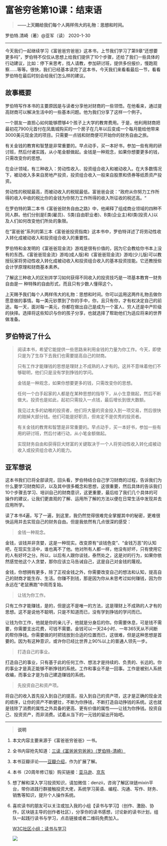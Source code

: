 # 富爸穷爸第10课：结束语

> **——上天赐给我们每个人两样伟大的礼物：思想和时间。**

 罗伯特.清崎（著）@亚军（读） 2020-1-30



------

今天我们一起继续学习《富爸爸穷爸爸》这本书，上节我们学习了第9章“还想要更多吗”，罗伯特不仅仅从思想上给我们提供了10个步骤，还给了我们一些具体的行动建议，比如：停下来思考，找人请教，参加研讨班，提供多份报价，慢跑观察......等等。很快，我们已经基本读完了这本书，今天我们来看看最后一节，看看罗伯特在最后时刻会给我们怎么样的建议。



## **故事概要**

罗伯特写作本书的主要原因是与读者分享他对财商的一些领悟。在他看来，通过提高财商可以解决生活中的一些基本问题。他为我们分享了这样一个例子。

一个朋友一直担心如何能够攒够4个孩子上大学的教育费用。于是，他利用财商把最初花7900元首付在凤凰城购买的一个房子在几年以后变成一个每月能给他带来3000美元现金流的项目。只需要一点钱和财商便可开始你的财务自由之旅。

有关金钱的教育和智慧是非常重要的。早点动手，买一本好书，参加一些有用的研讨班，然后付诸实践，从小笔金额做起。金钱是一种观念，如果你想要更多的钱，只需改变你的思想。

在会计领域，有三种收入：劳动性收入、投资组合收入和被动收入。在大多数情况下，被动收入多来自房地产投资，投资组合收入一般来自股票和债券等纸质资产投资。

劳动性的税赋最高，而被动收入的税赋最低。富爸爸会说：“政府从你努力工作所得的收入中收的税比你的金钱为你努力工作所得的收入所征收的税还高。“

在罗伯特的第二本书《富爸爸财务自由之路》中，他阐释了组成商业领域的四种不同人群。他们分别是E类(雇员)、S类(自由职业者)、B类(企业主)和I类(投资人)以及人们如何改变他们所处的象限。

在“富爸爸”系列的第三本《富爸爸投资指南》这本书中，罗伯特详述了将劳动性收入转化成被动收入和投资组合收入的重要性。

罗伯特和金发明的《富爸爸现金流》游戏是很有价值的，因为它会教给你书本上没有的东西。《富爸爸现金流》游戏(成人版)和《富爸爸现金流》游戏(少儿版)可以教授玩家将劳动性收入转化成被动收入和投资组合收入的基本投资技能。它还教授些会计学原理和财商基本素养。

了解这三种收入的区别并学习如何获得不同收入的投资技巧是一项基本教育一财务自由是一 种特殊的自由形式，而且只有少数人懂得这个。

上天赐予我们每个人两样伟大的礼物：思想和时间。你可以运用这两件礼物去做你愿意做的事情。每一美元钞票到了你的手中，你，且只有你，才有权决定自己的前途。每一天，面对每一美元，你都在做出自己是成为一个富人、穷人还是中产阶级的抉择。选择将这些知识与你的孩子分享，也就选择了帮助他们为适应将来的世界做准备。  



## **罗伯特说了什么**

> 阅读本书，希望它能提供一些思路来利用金钱的力量为你工作。今天，即使只是为了生存下去我们也需要提高自己的财商。
>
> 只有工作才能赚钱的思想是理财上不成熟的人才有的。这并不意味着他们不够聪明，他们只是没有学到挣钱的学问。
>
> 金钱是一种观念，如果你想要更多的钱，只需改变你的思想。
>
> 任何一个白手起家的人都是在某种思想的指导下，从小生意做起，然后不断做大。投资也是如此，起初只需投入一点钱，最后增长到很大数额。
>
> 我见过太多的幼稚的投资者，他们将大量的资金投入到一项交易，然后很快的赔掉大部分钱。他们可能是好职员，但肯定不是优秀的投资者。
>
> 有关金钱的教育和智慧是非常重要的。早点动手，买一本好书，参加一些有用的研讨班，然后付诸行动，从小笔金额做起。
>
> 实现财务自由和获得巨大财富的关键取决于一个人将劳动性收入转化成被动收入或投资组合收入的能力。



## 亚军想说

这本书我们已将全部读完，回头看，罗伯特结合自己学习财商的过程，告诉我们为什么要学习财商知识，以及其中很多概念和思想，这很重要，然后具体的告诉我们10个步骤去学习、培训自己的财商意识，这更重要，最后给了我们几个具体的可操作的建议，让我们更直观的了解、运用所了解的方法以便在日常生活中发现并去应用所学。

读了本书4遍，写了一遍，到这里，我仍然觉得很难完全掌握其中的秘密，更难很快运用并去实现自己的财务自由。但是我依然有几点很深的感受：

> 金钱一种观念。

金钱，谈钱并非贪婪，这是一种现实。改变原有“谈钱色变”、“金钱万恶”的认知吧，在现实生活中，谁也离不了他。他对所有人都一样，他没有好坏，只有使用它的人有好坏之分。所以，以后有人跟你谈钱，泰然处之，这是对的行为，如果你依然感觉他这个人贪婪，那你应该立马告诫自己，这是自己对金钱的蔑视。

金钱，你想拥有更多，除了正视金钱之外，你需要改变自己的想法和认知，提高自己的财商才能生存、生活。你赚不到钱，那是因为你从未思考过如何赚钱，因为你永远在“老鼠赛跑”中周而复始。

> 让钱为你工作。

只有工作才能赚钱，是的，但是这不是唯一的方法，这是理财上不成熟的人才有的思想。这不是说他不聪明，只是不知道而已，没有学到挣钱的学问而已。

让钱为你工作，他就是你的亲儿子，他就是分身后的你。你需要休息，可是钱不需要，你需要支出花费，可钱不需要。金钱可以一天24小时、一年365天从不间断的帮你挣钱。你需要做的时把钱放到合适的位置而已，这很难，但是这种思想是首要的。因为有这种意识，或许你已经比世界上90%以上的普通人领先一步。

> 打造自己的事业。
>

打造自己的事业，只有基于此的任何工作、想法才是持续的、负责的、长远的。你的事业才是真正能够不断挣钱的系统。工作和事业不是一回事。工作是被别人系统收编，而事业才是为自己建造赚钱的系统。

> 先投资自己和资产项。

将自己的收入首先投入到自己的提高，投入到自己的资产项，这才是正确的现金流的顺序，让你的资产不断健壮，不断为你挣钱，不断打造自动挣钱的系统。这也就是钱除了消费的属性之外具备的更高、更有价值的属性——让钱为你挣钱。投资自己、投资资产，而非消费。试着从当下的一元钱的留出开始吧。



------

> **说明**

1. 本文内容主要来源于《富爸爸穷爸爸》一书。

2. 全书内容抢先知道：[三读《富爸爸穷爸爸》（罗伯特-清崎）](https://w3c.group/c/1578042683991669)

3. 本书豆瓣评论——[豆瓣介绍](https://book.douban.com/subject/3291111/)，作为扩展了解。

4. 本书（20周年修订版）购买链接：[亚马逊](https://www.amazon.cn/b?node=1941075071&ref=cn_ags_top_nav_item_658399051_merchandised-search-top-3)、[京东](https://item.jd.com/28788556670.html)

5. 想了解和深入学习投资知识，请加微信：denzii，咨询了解区块链mixin平台，带你进践行群接触投资大佬，系统学习英语、编程、沟通、写作、财务、销售等知识，提升个人操作系统。

6. 喜欢读书的朋友可以关注或加入我的小组【读书与学习】（创作、激励、协作，区块链主导的创作者社区），分享你的读书感想，讨论新的读书计划，组队一起践行读书与学习，点击链接或者二维码免费加入。

   [W3C社区小组：读书与学习 ](https://w3c.group/g/1124622/join?ref=2307e1c2) 

   ![](E:/study/GitHub/RichDadandPoorDad/pic/0read.jpg)

